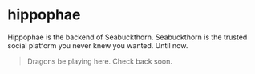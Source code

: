 # hippophae

Hippophae is the backend of Seabuckthorn. Seabuckthorn is the trusted social platform you never knew you wanted. Until now.

> Dragons be playing here. Check back soon.
